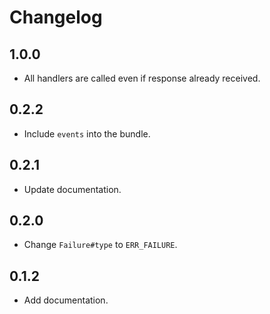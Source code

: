 # Changelog

## 1.0.0

- All handlers are called even if response already received.

## 0.2.2

- Include `events` into the bundle.

## 0.2.1

- Update documentation.

## 0.2.0

- Change `Failure#type` to `ERR_FAILURE`.

## 0.1.2

- Add documentation.

